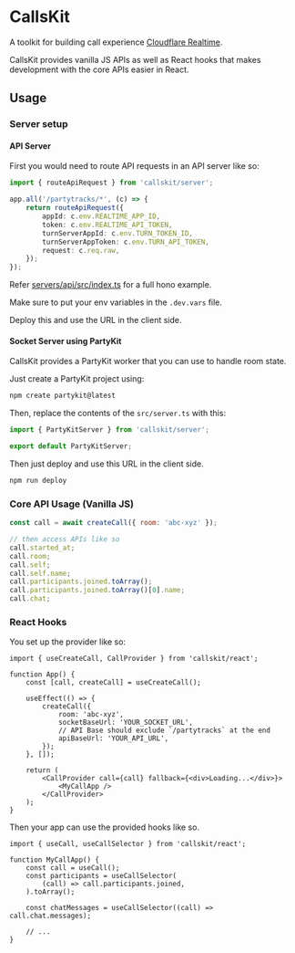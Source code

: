 # CallsKit

A toolkit for building call experience [Cloudflare Realtime](https://developers.cloudflare.com/realtime/).

CallsKit provides vanilla JS APIs as well as React hooks that makes development with the core APIs easier in React.

## Usage

### Server setup

#### API Server

First you would need to route API requests in an API server like so:

```ts
import { routeApiRequest } from 'callskit/server';

app.all('/partytracks/*', (c) => {
	return routeApiRequest({
		appId: c.env.REALTIME_APP_ID,
		token: c.env.REALTIME_API_TOKEN,
		turnServerAppId: c.env.TURN_TOKEN_ID,
		turnServerAppToken: c.env.TURN_API_TOKEN,
		request: c.req.raw,
	});
});
```

Refer [servers/api/src/index.ts](./servers/api/src/index.ts) for a full hono example.

Make sure to put your env variables in the `.dev.vars` file.

Deploy this and use the URL in the client side.

#### Socket Server using PartyKit

CallsKit provides a PartyKit worker that you can use to handle room state.

Just create a PartyKit project using:

```sh
npm create partykit@latest
```

Then, replace the contents of the `src/server.ts` with this:

```js
import { PartyKitServer } from 'callskit/server';

export default PartyKitServer;
```

Then just deploy and use this URL in the client side.

```sh
npm run deploy
```

### Core API Usage (Vanilla JS)

```js
const call = await createCall({ room: 'abc-xyz' });

// then access APIs like so
call.started_at;
call.room;
call.self;
call.self.name;
call.participants.joined.toArray();
call.participants.joined.toArray()[0].name;
call.chat;
```

### React Hooks

You set up the provider like so:

```tsx
import { useCreateCall, CallProvider } from 'callskit/react';

function App() {
	const [call, createCall] = useCreateCall();

	useEffect(() => {
		createCall({
			room: 'abc-xyz',
			socketBaseUrl: 'YOUR_SOCKET_URL',
			// API Base should exclude `/partytracks` at the end
			apiBaseUrl: 'YOUR_API_URL',
		});
	}, []);

	return (
		<CallProvider call={call} fallback={<div>Loading...</div>}>
			<MyCallApp />
		</CallProvider>
	);
}
```

Then your app can use the provided hooks like so.

```tsx
import { useCall, useCallSelector } from 'callskit/react';

function MyCallApp() {
	const call = useCall();
	const participants = useCallSelector(
		(call) => call.participants.joined,
	).toArray();

	const chatMessages = useCallSelector((call) => call.chat.messages);

	// ...
}
```
